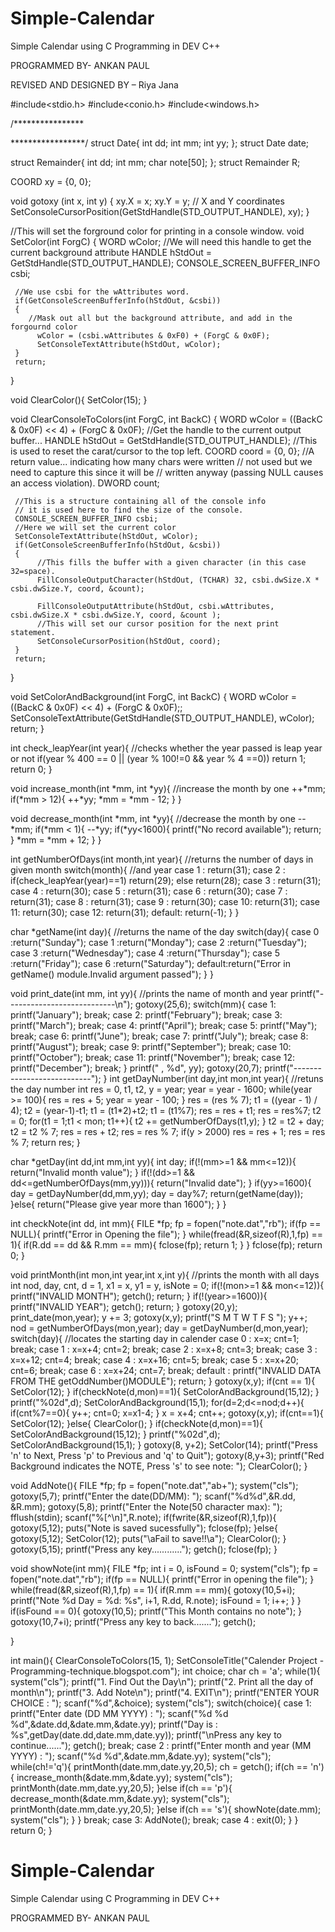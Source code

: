 # Simple-Calendar
Simple Calendar  using  C Programming in DEV C++


PROGRAMMED BY- ANKAN PAUL 

REVISED AND DESIGNED BY – Riya Jana





#include<stdio.h>
#include<conio.h>
#include<windows.h>

/****************
    
*****************/
struct Date{
    int dd;
    int mm;
    int yy;
};
struct Date date;

struct Remainder{
    int dd;
    int mm;
    char note[50];
};
struct Remainder R;


COORD xy = {0, 0};

void gotoxy (int x, int y)
{
        xy.X = x; xy.Y = y; // X and Y coordinates
        SetConsoleCursorPosition(GetStdHandle(STD_OUTPUT_HANDLE), xy);
}

//This will set the forground color for printing in a console window.
void SetColor(int ForgC)
{
     WORD wColor;
     //We will need this handle to get the current background attribute
     HANDLE hStdOut = GetStdHandle(STD_OUTPUT_HANDLE);
     CONSOLE_SCREEN_BUFFER_INFO csbi;

     //We use csbi for the wAttributes word.
     if(GetConsoleScreenBufferInfo(hStdOut, &csbi))
     {
        //Mask out all but the background attribute, and add in the forgournd color
          wColor = (csbi.wAttributes & 0xF0) + (ForgC & 0x0F);
          SetConsoleTextAttribute(hStdOut, wColor);
     }
     return;
}

void ClearColor(){
    SetColor(15);
}

void ClearConsoleToColors(int ForgC, int BackC)
{
     WORD wColor = ((BackC & 0x0F) << 4) + (ForgC & 0x0F);
     //Get the handle to the current output buffer...
     HANDLE hStdOut = GetStdHandle(STD_OUTPUT_HANDLE);
     //This is used to reset the carat/cursor to the top left.
     COORD coord = {0, 0};
     //A return value... indicating how many chars were written
     //   not used but we need to capture this since it will be
     //   written anyway (passing NULL causes an access violation).
     DWORD count;

     //This is a structure containing all of the console info
     // it is used here to find the size of the console.
     CONSOLE_SCREEN_BUFFER_INFO csbi;
     //Here we will set the current color
     SetConsoleTextAttribute(hStdOut, wColor);
     if(GetConsoleScreenBufferInfo(hStdOut, &csbi))
     {
          //This fills the buffer with a given character (in this case 32=space).
          FillConsoleOutputCharacter(hStdOut, (TCHAR) 32, csbi.dwSize.X * csbi.dwSize.Y, coord, &count);

          FillConsoleOutputAttribute(hStdOut, csbi.wAttributes, csbi.dwSize.X * csbi.dwSize.Y, coord, &count );
          //This will set our cursor position for the next print statement.
          SetConsoleCursorPosition(hStdOut, coord);
     }
     return;
}

void SetColorAndBackground(int ForgC, int BackC)
{
     WORD wColor = ((BackC & 0x0F) << 4) + (ForgC & 0x0F);;
     SetConsoleTextAttribute(GetStdHandle(STD_OUTPUT_HANDLE), wColor);
     return;
}

int check_leapYear(int year){ //checks whether the year passed is leap year or not
    if(year % 400 == 0 || (year % 100!=0 && year % 4 ==0))
       return 1;
    return 0;
}

void increase_month(int *mm,  int *yy){ //increase the month by one
    ++*mm;
    if(*mm > 12){
        ++*yy;
        *mm = *mm - 12;
    }
}

void decrease_month(int *mm,  int *yy){ //decrease the month by one
    --*mm;
    if(*mm < 1){
        --*yy;
        if(*yy<1600){
            printf("No record available");
            return;
        }
        *mm = *mm + 12;
    }
}


int getNumberOfDays(int month,int year){ //returns the number of days in given month
   switch(month){                          //and year
      case 1 : return(31);
      case 2 : if(check_leapYear(year)==1)
		 return(29);
	       else
		 return(28);
      case 3 : return(31);
      case 4 : return(30);
      case 5 : return(31);
      case 6 : return(30);
      case 7 : return(31);
      case 8 : return(31);
      case 9 : return(30);
      case 10: return(31);
      case 11: return(30);
      case 12: return(31);
      default: return(-1);
   }
}

char *getName(int day){ //returns the name of the day
   switch(day){
      case 0 :return("Sunday");
      case 1 :return("Monday");
      case 2 :return("Tuesday");
      case 3 :return("Wednesday");
      case 4 :return("Thursday");
      case 5 :return("Friday");
      case 6 :return("Saturday");
      default:return("Error in getName() module.Invalid argument passed");
   }
}

void print_date(int mm, int yy){ //prints the name of month and year
    printf("---------------------------\n");
    gotoxy(25,6);
    switch(mm){
        case 1: printf("January"); break;
        case 2: printf("February"); break;
        case 3: printf("March"); break;
        case 4: printf("April"); break;
        case 5: printf("May"); break;
        case 6: printf("June"); break;
        case 7: printf("July"); break;
        case 8: printf("August"); break;
        case 9: printf("September"); break;
        case 10: printf("October"); break;
        case 11: printf("November"); break;
        case 12: printf("December"); break;
    }
    printf(" , %d", yy);
    gotoxy(20,7);
    printf("---------------------------");
}
int getDayNumber(int day,int mon,int year){ //retuns the day number
    int res = 0, t1, t2, y = year;
    year = year - 1600;
    while(year >= 100){
        res = res + 5;
        year = year - 100;
    }
    res = (res % 7);
    t1 = ((year - 1) / 4);
    t2 = (year-1)-t1;
    t1 = (t1*2)+t2;
    t1 = (t1%7);
    res = res + t1;
    res = res%7;
    t2 = 0;
    for(t1 = 1;t1 < mon; t1++){
        t2 += getNumberOfDays(t1,y);
    }
    t2 = t2 + day;
    t2 = t2 % 7;
    res = res + t2;
    res = res % 7;
    if(y > 2000)
        res = res + 1;
    res = res % 7;
    return res;
}

char *getDay(int dd,int mm,int yy){
    int day;
    if(!(mm>=1 && mm<=12)){
        return("Invalid month value");
    }
    if(!(dd>=1 && dd<=getNumberOfDays(mm,yy))){
        return("Invalid date");
    }
    if(yy>=1600){
        day = getDayNumber(dd,mm,yy);
        day = day%7;
        return(getName(day));
    }else{
        return("Please give year more than 1600");
    }
}

int checkNote(int dd, int mm){
    FILE *fp;
    fp = fopen("note.dat","rb");
    if(fp == NULL){
        printf("Error in Opening the file");
    }
    while(fread(&R,sizeof(R),1,fp) == 1){
        if(R.dd == dd && R.mm == mm){
            fclose(fp);
            return 1;
        }
    }
    fclose(fp);
    return 0;
}

void printMonth(int mon,int year,int x,int y){ //prints the month with all days
    int nod, day, cnt, d = 1, x1 = x, y1 = y, isNote = 0;
    if(!(mon>=1 && mon<=12)){
        printf("INVALID MONTH");
        getch();
        return;
    }
    if(!(year>=1600)){
        printf("INVALID YEAR");
        getch();
        return;
    }
    gotoxy(20,y);
    print_date(mon,year);
    y += 3;
    gotoxy(x,y);
    printf("S   M   T   W   T   F   S   ");
    y++;
    nod = getNumberOfDays(mon,year);
    day = getDayNumber(d,mon,year);
    switch(day){ //locates the starting day in calender
        case 0 :
            x=x;
            cnt=1;
            break;
        case 1 :
            x=x+4;
            cnt=2;
            break;
        case 2 :
            x=x+8;
            cnt=3;
            break;
        case 3 :
            x=x+12;
            cnt=4;
            break;
        case 4 :
            x=x+16;
            cnt=5;
            break;
        case 5 :
            x=x+20;
            cnt=6;
            break;
        case 6 :
            x=x+24;
            cnt=7;
            break;
        default :
            printf("INVALID DATA FROM THE getOddNumber()MODULE");
            return;
    }
    gotoxy(x,y);
    if(cnt == 1){
        SetColor(12);
    }
    if(checkNote(d,mon)==1){
            SetColorAndBackground(15,12);
    }
    printf("%02d",d);
    SetColorAndBackground(15,1);
    for(d=2;d<=nod;d++){
        if(cnt%7==0){
            y++;
            cnt=0;
            x=x1-4;
        }
        x = x+4;
        cnt++;
        gotoxy(x,y);
        if(cnt==1){
            SetColor(12);
        }else{
            ClearColor();
        }
        if(checkNote(d,mon)==1){
            SetColorAndBackground(15,12);
        }
        printf("%02d",d);
        SetColorAndBackground(15,1);
    }
    gotoxy(8, y+2);
    SetColor(14);
    printf("Press 'n'  to Next, Press 'p' to Previous and 'q' to Quit");
    gotoxy(8,y+3);
    printf("Red Background indicates the NOTE, Press 's' to see note: ");
    ClearColor();
}

void AddNote(){
    FILE *fp;
    fp = fopen("note.dat","ab+");
    system("cls");
    gotoxy(5,7);
    printf("Enter the date(DD/MM): ");
    scanf("%d%d",&R.dd, &R.mm);
    gotoxy(5,8);
    printf("Enter the Note(50 character max): ");
    fflush(stdin);
    scanf("%[^\n]",R.note);
    if(fwrite(&R,sizeof(R),1,fp)){
        gotoxy(5,12);
        puts("Note is saved sucessfully");
        fclose(fp);
    }else{
        gotoxy(5,12);
        SetColor(12);
        puts("\aFail to save!!\a");
        ClearColor();
    }
    gotoxy(5,15);
    printf("Press any key............");
    getch();
    fclose(fp);
}

void showNote(int mm){
    FILE *fp;
    int i = 0, isFound = 0;
    system("cls");
    fp = fopen("note.dat","rb");
    if(fp == NULL){
        printf("Error in opening the file");
    }
    while(fread(&R,sizeof(R),1,fp) == 1){
        if(R.mm == mm){
            gotoxy(10,5+i);
            printf("Note %d Day = %d: %s", i+1, R.dd,  R.note);
            isFound = 1;
            i++;
        }
    }
    if(isFound == 0){
        gotoxy(10,5);
        printf("This Month contains no note");
    }
    gotoxy(10,7+i);
    printf("Press any key to back.......");
    getch();

}

int main(){
    ClearConsoleToColors(15, 1);
    SetConsoleTitle("Calender Project - Programming-technique.blogspot.com");
    int choice;
    char ch = 'a';
    while(1){
        system("cls");
        printf("1. Find Out the Day\n");
        printf("2. Print all the day of month\n");
        printf("3. Add Note\n");
        printf("4. EXIT\n");
        printf("ENTER YOUR CHOICE : ");
        scanf("%d",&choice);
        system("cls");
        switch(choice){
            case 1:
                printf("Enter date (DD MM YYYY) : ");
                scanf("%d %d %d",&date.dd,&date.mm,&date.yy);
                printf("Day is : %s",getDay(date.dd,date.mm,date.yy));
                printf("\nPress any key to continue......");
                getch();
                break;
            case 2 :
                printf("Enter month and year (MM YYYY) : ");
                scanf("%d %d",&date.mm,&date.yy);
                system("cls");
                while(ch!='q'){
                    printMonth(date.mm,date.yy,20,5);
                    ch = getch();
                    if(ch == 'n'){
                        increase_month(&date.mm,&date.yy);
                        system("cls");
                        printMonth(date.mm,date.yy,20,5);
                    }else if(ch == 'p'){
                        decrease_month(&date.mm,&date.yy);
                        system("cls");
                        printMonth(date.mm,date.yy,20,5);
                    }else if(ch == 's'){
                        showNote(date.mm);
                        system("cls");
                    }
                }
                break;
            case 3:
                AddNote();
                break;
            case 4 :
                exit(0);
        }
    }
    return 0;
}







# Simple-Calendar
Simple Calendar  using  C Programming in DEV C++


PROGRAMMED BY- ANKAN PAUL
